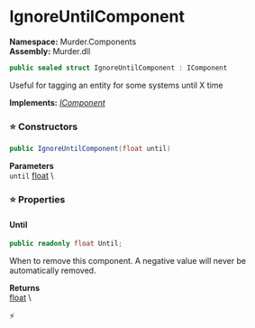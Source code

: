 # IgnoreUntilComponent

**Namespace:** Murder.Components \
**Assembly:** Murder.dll

```csharp
public sealed struct IgnoreUntilComponent : IComponent
```

Useful for tagging an entity for some systems until X time

**Implements:** _[IComponent](../../Bang/Components/IComponent.html)_

### ⭐ Constructors
```csharp
public IgnoreUntilComponent(float until)
```

**Parameters** \
`until` [float](https://learn.microsoft.com/en-us/dotnet/api/System.Single?view=net-7.0) \

### ⭐ Properties
#### Until
```csharp
public readonly float Until;
```

When to remove this component. A negative value will never be automatically removed.

**Returns** \
[float](https://learn.microsoft.com/en-us/dotnet/api/System.Single?view=net-7.0) \


⚡